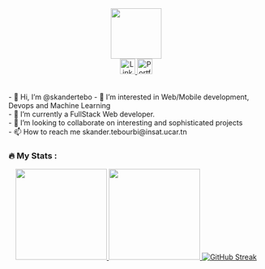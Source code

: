 <div id="header" align="center">
  <img src="https://media.giphy.com/media/M9gbBd9nbDrOTu1Mqx/giphy.gif" width="100"/>
  <div id="badges">
    <a href="https://www.linkedin.com/in/skander-tebourbi-a8152b222/" target="_blank" rel="noreferrer">
      <img height="30px" src="https://img.shields.io/badge/LinkedIn-blue?style=for-the-badge&logo=linkedin&logoColor=white" alt="LinkedIn Badge"/>
    </a>
    <a href="https://skandertebourbi.tech" target="_blank" rel="noreferrer">
      <img height="30px" src="https://img.shields.io/badge/Portfolio-red?style=for-the-badger&logoColor=white&logo=aiqfome" alt="Portfolio Badge"/>
    </a>
  </div>
</div>
<br/> <br/>
- 👋 Hi, I’m @skandertebo <bf/>
- 👀 I’m interested in Web/Mobile development, Devops and Machine Learning <br/>
- 🌱 I’m currently a FullStack Web developer. <br/>
- 💞️ I’m looking to collaborate on interesting and sophisticated projects <br/>
- 📫 How to reach me skander.tebourbi@insat.ucar.tn <br/>

### :fire: My Stats :
<p align="center">
<a href="https://github.com/skandertebo">
  <img height="180em" src="https://github-readme-stats-eight-theta.vercel.app/api?username=skandertebo&show_icons=true&theme=algolia&include_all_commits=true&count_private=true"/>
  <img height="180em" src="https://github-readme-stats-eight-theta.vercel.app/api/top-langs/?username=skandertebo&layout=compact&langs_count=8&theme=algolia"/>
</a>
<a href="https://git.io/streak-stats"><img src="https://github-readme-streak-stats.herokuapp.com?user=skandertebo&theme=algolia" alt="GitHub Streak" /></a>
</p>



  
<!---
skandertebo/skandertebo is a ✨ special ✨ repository because its `README.md` (this file) appears on your GitHub profile.
You can click the Preview link to take a look at your changes.
--->
